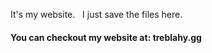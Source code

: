 It's my website.
&nbsp;
I just save the files here.
&nbsp;
#### You can checkout my website at: <link>treblahy.gg</link>
